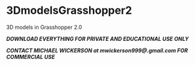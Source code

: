 # 3DmodelsGrasshopper2
3D models in Grasshopper 2.0

***DOWNLOAD EVERYTHING FOR PRIVATE AND EDUCATIONAL USE ONLY***

***CONTACT MICHAEL WICKERSON at mwickerson999@.gmail.com FOR COMMERCIAL USE***
